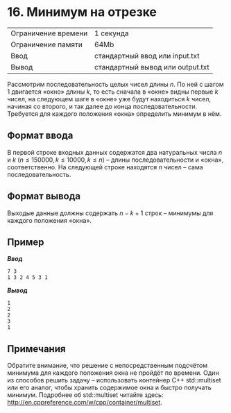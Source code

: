 # 16. Минимум на отрезке

|                   |                                |
|-------------------|--------------------------------|
|Ограничение времени|1 секунда                       |
|Ограничение памяти |64Mb                            |
|Ввод               |стандартный ввод или input.txt  |
|Вывод              |стандартный вывод или output.txt|

Рассмотрим последовательность целых чисел длины $n$. По ней с шагом 1 двигается «окно» длины $k$, то есть сначала в «окне» видны первые $k$ чисел, на следующем шаге в «окне» уже будут находиться $k$ чисел, начиная со второго, и так далее до конца последовательности. Требуется для каждого положения «окна» определить минимум в нём.

## Формат ввода

В первой строке входных данных содержатся два натуральных числа $n$ и $k$ ($n ≤ 150000, k ≤ 10000, k ≤ n$) – длины последовательности и «окна», соответственно. На следующей строке находятся $n$ чисел – сама последовательность.

## Формат вывода

Выходые данные должны содержать $n - k + 1$ строк – минимумы для каждого положения «окна».

## Пример

***Ввод***

```text
7 3
1 3 2 4 5 3 1
```

***Вывод***

```text
1
2
2
3
1
```

## Примечания

Обратите внимание, что решение с непосредственным подсчётом минимума для каждого положения окна не пройдёт по времени. Один из способов решить задачу – использовать контейнер C++ std::multiset или его аналог, чтобы хранить содержимое окна и быстро получать минимум. Подробнее об std::multiset читайте здесь: <http://en.cppreference.com/w/cpp/container/multiset>.
